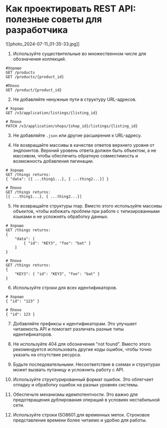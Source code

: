 # Как проектировать REST API: полезные советы для разработчика

![[photo_2024-07-11_01-35-33.jpg]]


1. Используйте существительные во множественном числе для обозначения коллекций.
```
#Хорошо
GET /products         
GET /products/{product_id} 

#Плохо
GET /product/{product_id}
```

2. Не добавляйте ненужные пути в структуру URL-адресов.
```
# Хорошо
GET /v3/application/listings/{listing_id}

# Плохо
PATCH /v3/application/shops/{shop_id}/listings/{listing_id}
```

3. Не добавляйте `.json` или другие расширения к URL-адресу.

4. Не возвращайте массивы в качестве ответов верхнего уровня от эндпоинтов. Верхний уровень ответа должен быть объектом, а не массивом, чтобы обеспечить обратную совместимость и возможность добавления пагинации.
```
# Хорошо
GET /things returns:
{ "data": [{ ...thing1...}, { ...thing2...}] }

# Плохо
GET /things returns:
[{ ...thing1...}, { ...thing2...}]
```

5. Не возвращайте структуры map. Вместо этого используйте массивы объектов, чтобы избежать проблем при работе с типизированными языками и не усложнять обработку данных.
```
# Хорошо
GET /things returns:
{
    "data": [
        { "id": "KEY3", "foo": "bat" }
    ]   
}

# Плохо
GET /things returns:
{
    "KEY3": { "id": "KEY3", "foo": "bat" }
}
```

6. Используйте строки для всех идентификаторов.
```
# Хорошо
{ "id": "123" }

# Плохо
{ "id": 123 }
```

7. Добавляйте префиксы к идентификаторам. Это улучшает читаемость API и помогает различать разные типы идентификаторов.

8. Не используйте 404 для обозначения "not found". Вместо этого рекомендуется использовать другие коды ошибок, чтобы точно указать на отсутствие ресурса.

9. Будьте последовательными. Несоответствие в схемах и структурах может вызвать путаницу и усложнить работу с API.

10. Используйте структурированный формат ошибок. Это облегчает отладку и обработку ошибок на разных уровнях системы.

11. Обеспечьте механизмы идемпотентности. Это важно для предотвращения дублирования операций в условиях нестабильной сети.

12. Используйте строки ISO8601 для временных меток. Строковое представление времени более читаемо и удобно для работы.
